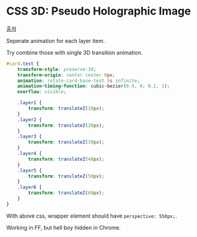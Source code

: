 CSS 3D: Pseudo Holographic Image
===

[출처](https://codepen.io/MassivePenguin/pen/QMGdor)

Seperate animation for each layer item.

Try combine those with single 3D transition animation.

```css
#card.test {
    transform-style: preserve-3d;
    transform-origin: center center 0px;
    animation: rotate-card-base-test 5s infinite;
    animation-timing-function: cubic-bezier(0.4, 0, 0.2, 1);
    overflow: visible;

    .layer1 {
        transform: translateZ(10px);
    }
    .layer2 {
        transform: translateZ(20px);
    }
    .layer3 {
        transform: translateZ(30px);
    }
    .layer4 {
        transform: translateZ(40px);
    }
    .layer5 {
        transform: translateZ(50px);
    }
    .layer6 {
        transform: translateZ(60px);
    }
}
```

With above css, wrapper element should have `perspective: 550px;`.

Working in FF, but hell boy hidden in Chrome.